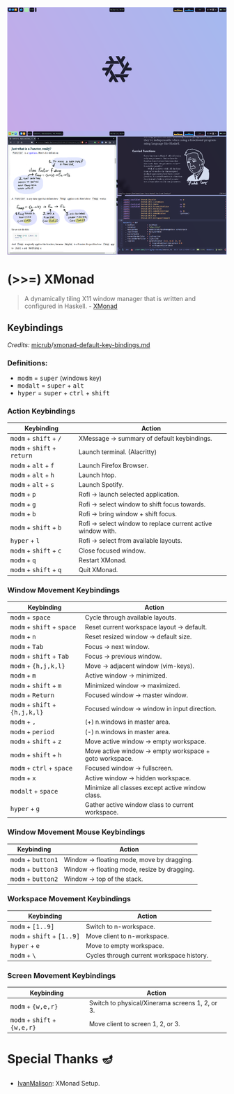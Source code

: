 <img alt="XMonad Desktop" src="../../.assets/main/png/xmonad-desktop.png" align="center">

# (>>=) XMonad
> A dynamically tiling X11 window manager that is written and configured in
> Haskell. - [XMonad](https://xmonad.org)

## Keybindings
*Credits:* [micrub](https://gist.github.com)/[xmonad-default-key-bindings.md](https://gist.github.com/micrub/aeebe7eb4d2df9e5e203e76a0fd89542)

### Definitions:
- <kbd>modm</kbd> = <kbd>super</kbd> (windows key)
- <kbd>modalt</kbd> = <kbd>super</kbd> + <kbd>alt</kbd>
- <kbd>hyper</kbd> = <kbd>super</kbd> + <kbd>ctrl</kbd> + <kbd>shift</kbd>

### Action Keybindings

| Keybinding                                             | Action                                                       |
|--------------------------------------------------------|--------------------------------------------------------------|
| <kbd>modm</kbd> + <kbd>shift</kbd> + <kbd>/</kbd>      | XMessage -> summary of default keybindings.                  |
| <kbd>modm</kbd> + <kbd>shift</kbd> + <kbd>return</kbd> | Launch terminal. (Alacritty)                                 |
| <kbd>modm</kbd> + <kbd>alt</kbd> + <kbd>f</kbd>        | Launch Firefox Browser.                                      |
| <kbd>modm</kbd> + <kbd>alt</kbd> + <kbd>h</kbd>        | Launch htop.                                                 |
| <kbd>modm</kbd> + <kbd>alt</kbd> + <kbd>s</kbd>        | Launch Spotify.                                              |
| <kbd>modm</kbd> + <kbd>p</kbd>                         | Rofi -> launch selected application.                         |
| <kbd>modm</kbd> + <kbd>g</kbd>                         | Rofi -> select window to shift focus towards.                |
| <kbd>modm</kbd> + <kbd>b</kbd>                         | Rofi -> bring window + shift focus.                          |
| <kbd>modm</kbd> + <kbd>shift</kbd> + <kbd>b</kbd>      | Rofi -> select window to replace current active window with. |
| <kbd>hyper</kbd> + <kbd>l</kbd>                        | Rofi -> select from available layouts.                       |
| <kbd>modm</kbd> + <kbd>shift</kbd> + <kbd>c</kbd>      | Close focused window.                                        |
| <kbd>modm</kbd> + <kbd>q</kbd>                         | Restart XMonad.                                              |
| <kbd>modm</kbd> + <kbd>shift</kbd> + <kbd>q</kbd>      | Quit XMonad.                                                 |

### Window Movement Keybindings

| Keybinding                                                | Action                                                  |
|-----------------------------------------------------------|---------------------------------------------------------|
| <kbd>modm</kbd> + <kbd>space</kbd>                        | Cycle through available layouts.                        |
| <kbd>modm</kbd> + <kbd>shift</kbd> + <kbd>space</kbd>     | Reset current workspace layout -> default.              |
| <kbd>modm</kbd> + <kbd>n</kbd>                            | Reset resized window -> default size.                   |
| <kbd>modm</kbd> + <kbd>Tab</kbd>                          | Focus -> next window.                                   |
| <kbd>modm</kbd> + <kbd>shift</kbd> + <kbd>Tab</kbd>       | Focus -> previous window.                               |
| <kbd>modm</kbd> + <kbd>{h,j,k,l}</kbd>                    | Move -> adjacent window (vim-keys).                     |
| <kbd>modm</kbd> + <kbd>m</kbd>                            | Active window -> minimized.                             |
| <kbd>modm</kbd> + <kbd>shift</kbd> + <kbd>m</kbd>         | Minimized window -> maximized.                          |
| <kbd>modm</kbd> + <kbd>Return</kbd>                       | Focused window -> master window.                        |
| <kbd>modm</kbd> + <kbd>shift</kbd> + <kbd>{h,j,k,l}</kbd> | Focused window -> window in input direction.            |
| <kbd>modm</kbd> + <kbd>,</kbd>                            | (+) n.windows in master area.                           |
| <kbd>modm</kbd> + <kbd>period</kbd>                       | (-) n.windows in master area.                           |
| <kbd>modm</kbd> + <kbd>shift</kbd> + <kbd>z</kbd>         | Move active window -> empty workspace.                  |
| <kbd>modm</kbd> + <kbd>shift</kbd> + <kbd>h</kbd>         | Move active window -> empty workspace + goto workspace. |
| <kbd>modm</kbd> + <kbd>ctrl</kbd> + <kbd>space</kbd>      | Focused window -> fullscreen.                           |
| <kbd>modm</kbd> + <kbd>x</kbd>                            | Active window -> hidden workspace.                      |
| <kbd>modalt</kbd> + <kbd>space</kbd>                      | Minimize all classes except active window class.        |
| <kbd>hyper</kbd> + <kbd>g</kbd>                           | Gather active window class to current workspace.        |

### Window Movement Mouse Keybindings

| Keybinding                           | Action                                       |
|--------------------------------------|----------------------------------------------|
| <kbd>modm</kbd> + <kbd>button1</kbd> | Window -> floating mode, move by dragging.   |
| <kbd>modm</kbd> + <kbd>button3</kbd> | Window -> floating mode, resize by dragging. |
| <kbd>modm</kbd> + <kbd>button2</kbd> | Window -> top of the stack.                  |

### Workspace Movement Keybindings

| Keybinding                                             | Action                                    |
|--------------------------------------------------------|-------------------------------------------|
| <kbd>modm</kbd> + <kbd>[1..9]</kbd>                    | Switch to n-workspace.                    |
| <kbd>modm</kbd> + <kbd>shift</kbd> + <kbd>[1..9]</kbd> | Move client to n-workspace.               |
| <kbd>hyper</kbd> + <kbd>e                              | Move to empty workspace.                  |
| <kbd>modm</kbd> + <kbd>\\</kbd>                        | Cycles through current workspace history. |

### Screen Movement Keybindings

| Keybinding                                              | Action                                          |
|---------------------------------------------------------|-------------------------------------------------|
| <kbd>modm</kbd> + <kbd>{w,e,r}</kbd>                    | Switch to physical/Xinerama screens 1, 2, or 3. |
| <kbd>modm</kbd> + <kbd>shift</kbd> + <kbd>{w,e,r}</kbd> | Move client to screen 1, 2, or 3.               |

# Special Thanks 🪔
- [IvanMalison](https://github.com/IvanMalison): XMonad Setup.
